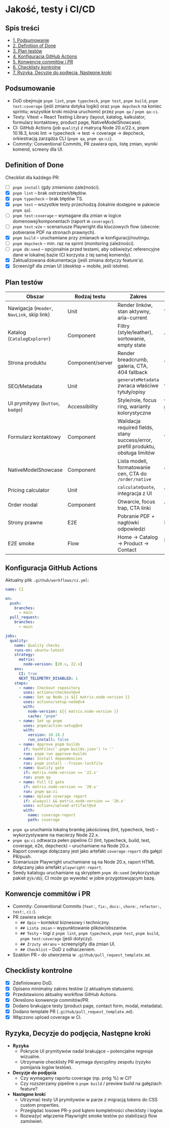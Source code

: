 # Jakość, testy i CI/CD

## Spis treści
- [1. Podsumowanie](#podsumowanie)
- [2. Definition of Done](#definition-of-done)
- [3. Plan testów](#plan-testow)
- [4. Konfiguracja GitHub Actions](#konfiguracja-github-actions)
- [5. Konwencje commitów i PR](#konwencje-commitow-i-pr)
- [6. Checklisty kontrolne](#checklisty-kontrolne)
- [7. Ryzyka, Decyzje do podjęcia, Następne kroki](#ryzyka-decyzje-do-podjecia-nastepne-kroki)

## Podsumowanie
- DoD obejmuje `pnpm lint`, `pnpm typecheck`, `pnpm test`, `pnpm build`, `pnpm test:coverage` (jeśli zmiana dotyka logiki) oraz `pnpm depcheck` na koniec sprintu; wszystkie kroki można uruchomić przez `pnpm qa` / `pnpm qa:ci`.
- Testy: Vitest + React Testing Library (layout, katalog, kalkulator, formularz kontaktowy, product page, NativeModelShowcase).
- CI: GitHub Actions (job `quality`) z matrycą Node 20.x/22.x, pnpm 10.18.3, kroki lint → typecheck → test → coverage → depcheck, orkiestracją zarządza CLI (`pnpm qa`, `pnpm qa:ci`).
- Commity: Conventional Commits, PR zawiera opis, listę zmian, wyniki komend, screeny dla UI.

## Definition of Done
Checklist dla każdego PR:
- [ ] `pnpm install` (gdy zmieniono zależności).
- [x] `pnpm lint` – brak ostrzeżeń/błędów.
- [x] `pnpm typecheck` – brak błędów TS.
- [x] `pnpm test` – wszystkie testy przechodzą (lokalnie dostępne w pakiecie `pnpm qa`).
- [ ] `pnpm test:coverage` – wymagane dla zmian w logice domenowej/komponentach (raport w `coverage/`).
- [ ] `pnpm test:e2e` – scenariusze Playwright dla kluczowych flow (obecnie: pobieranie PDF na stronach prawnych).
- [x] `pnpm build` – uruchamiane przy zmianach w konfiguracji/routingu.
- [ ] `pnpm depcheck` – min. raz na sprint (monitoring zależności).
- [ ] `pnpm db:seed` – opcjonalnie przed testami, aby odświeżyć referencyjne dane w lokalnej bazie (CI korzysta z tej samej komendy).
- [x] Zaktualizowana dokumentacja (jeśli zmiana dotyczy feature'a).
- [x] Screen/gif dla zmian UI (desktop + mobile, jeśli istotne).

## Plan testów
| Obszar | Rodzaj testu | Zakres | Narzędzie | Status |
| --- | --- | --- | --- | --- |
| Nawigacja (`Header`, `NavLink`, skip link) | Unit | Render linków, stan aktywny, aria-current | Vitest + RTL | ✅ `layout.test.tsx` |
| Katalog (`CatalogExplorer`) | Component | Filtry (style/leather), sortowanie, empty state | Vitest + RTL | ✅ (testy w `src/components/catalog/__tests__`) |
| Strona produktu | Component/server | Render breadcrumb, galeria, CTA, 404 fallback | Vitest + RTL | ✅ (testy w `src/app/catalog/__tests__`) |
| SEO/Metadata | Unit | `generateMetadata` zwraca właściwe tytuły/opisy | Vitest | ✅ (pokryte w `product-page.test.tsx`) |
| UI prymitywy (`button`, `badge`) | Accessibility | Style/role, focus ring, warianty kolorystyczne | Vitest + `@testing-library/react` | ✅ (`src/components/ui/__tests__/button.primitive.test.tsx`, `src/components/ui/__tests__/badge.primitive.test.tsx`) |
| Formularz kontaktowy | Component | Walidacja required fields, stany success/error, prefill produktu, obsługa limitów | Vitest | ✅ (testy w `src/components/contact/__tests__`) |
| NativeModelShowcase | Component | Lista modeli, formatowanie cen, CTA do `/order/native` | Vitest + RTL | ✅ (test w `src/components/catalog/__tests__/NativeModelShowcase.test.tsx`) |
| Pricing calculator | Unit | `calculateQuote`, integracja z UI | Vitest | ✅ (istniejące testy w `src/app/components/__tests__`) |
| Order modal | Component | Otwarcie, focus trap, CTA linki | Vitest | ✅ (testy w `src/components/ui/order/__tests__`) |
| Strony prawne | E2E | Pobranie PDF + nagłówki odpowiedzi | Playwright | ✅ (`src/tests/e2e/legal-download.spec.ts`) |
| E2E smoke | Flow | Home → Catalog → Product → Contact | Playwright (opcjonalnie) | ⏳ (future) |

## Konfiguracja GitHub Actions
Aktualny plik `.github/workflows/ci.yml`:
```yaml
name: CI

on:
  push:
    branches:
      - main
  pull_request:
    branches:
      - main

jobs:
  quality:
    name: Quality checks
    runs-on: ubuntu-latest
    strategy:
      matrix:
        node-version: [20.x, 22.x]
    env:
      CI: true
      NEXT_TELEMETRY_DISABLED: 1
    steps:
      - name: Checkout repository
        uses: actions/checkout@v4
      - name: Set up Node.js ${{ matrix.node-version }}
        uses: actions/setup-node@v4
        with:
          node-version: ${{ matrix.node-version }}
          cache: "pnpm"
      - name: Set up pnpm
        uses: pnpm/action-setup@v4
        with:
          version: 10.18.3
          run_install: false
      - name: Approve pnpm builds
        if: hashFiles('.pnpm-builds.json') != ''
        run: pnpm run approve-builds
      - name: Install dependencies
        run: pnpm install --frozen-lockfile
      - name: Quality gate
        if: matrix.node-version == '22.x'
        run: pnpm qa
      - name: Full CI gate
        if: matrix.node-version == '20.x'
        run: pnpm qa:ci
      - name: Upload coverage report
        if: always() && matrix.node-version == '20.x'
        uses: actions/upload-artifact@v4
        with:
          name: coverage-report
          path: coverage
  ```
  - `pnpm qa` uruchamia lokalną bramkę jakościową (lint, typecheck, test) – wykorzystywane na macierzy Node 22.x.
  - `pnpm qa:ci` odtwarza pełen pipeline CI (lint, typecheck, build, test, coverage, e2e, depcheck) – uruchamiane na Node 20.x.
  - Raport coverage dołączany jest jako artefakt `coverage-report` dla gałęzi PR/push.
  - Scenariusze Playwright uruchamiane są na Node 20.x, raport HTML dołączany jako artefakt `playwright-report`.
  - Seedy katalogu uruchamiane są skryptem `pnpm db:seed` (wykorzystuje pakiet `@jk/db`); CI może go wywołać w jobie przygotowującym bazę.

## Konwencje commitów i PR
- Commity: Conventional Commits (`feat:`, `fix:`, `docs:`, `chore:`, `refactor:`, `test:`, `ci:`).
- PR zawiera sekcje:
  - `## Opis` – kontekst biznesowy i techniczny.
  - `## Lista zmian` – wypunktowanie plików/obszarów.
  - `## Testy` – logi z `pnpm lint`, `pnpm typecheck`, `pnpm test`, `pnpm build`, `pnpm test:coverage` (jeśli dotyczy).
  - `## Zrzuty ekranu` – screeny/gify dla zmian UI.
  - `## Checklist` – DoD z odhaczeniem.
- Szablon PR – do utworzenia w `.github/pull_request_template.md`.

## Checklisty kontrolne
- [x] Zdefiniowano DoD.
- [x] Opisano minimalny zakres testów (z aktualnym statusem).
- [x] Przedstawiono aktualny workflow GitHub Actions.
- [x] Określono konwencje commitów/PR.
- [x] Dodano brakujące testy (product page, contact form, modal, metadata).
- [x] Dodano template PR (`.github/pull_request_template.md`).
- [x] Włączono upload coverage w CI.

## Ryzyka, Decyzje do podjęcia, Następne kroki
- **Ryzyka**
  - Pokrycie UI prymitywów nadal brakujące – potencjalne regresje wizualne.
  - Utrzymanie checklisty PR wymaga dyscypliny zespołu (ryzyko pomijania logów testów).
- **Decyzje do podjęcia**
  - Czy wymagamy raportu coverage (np. próg %) w CI?
  - Czy rozszerzamy pipeline o `pnpm build` / preview build na gałęziach feature?
- **Następne kroki**
  - Utrzymać testy UI prymitywów w parze z migracją tokens do CSS custom properties.
  - Przeglądać losowe PR-y pod kątem kompletności checklisty i logów.
  - Rozważyć włączenie Playwright smoke testów po stabilizacji flow zamówień.
